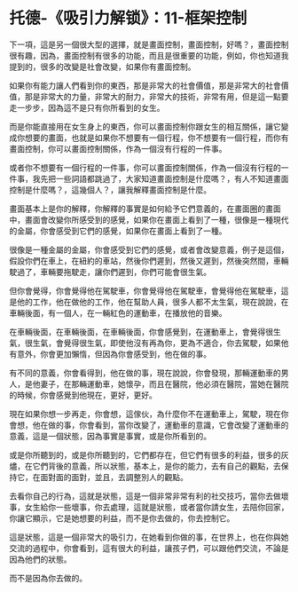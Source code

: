 # 托德-《吸引力解锁》：11-框架控制

下一項，這是另一個很大型的選擇，就是畫面控制，畫面控制，好嗎？，畫面控制很有趣，因為，畫面控制有很多的功能，而且是很重要的功能，例如，你也知道我提到的，很多的改變是社會改變，如果你有畫面控制。

如果你有能力讓人們看到你的東西，那是非常大的社會價值，那是非常大的社會價值，那是非常大的力量，非常大的耐力，非常大的技術，非常有用，但是這一點要走一步步，因為這不是只有你所看到的女生。

而是你能直接用在女生身上的東西，你可以畫面控制你跟女生的相互關係，讓它變成你想要的畫面，也就是如果你不想要有一個行程，你不想要有一個行程，而你有畫面控制，你可以畫面控制關係，作為一個沒有行程的一件事。

或者你不想要有一個行程的一件事，你可以畫面控制關係，作為一個沒有行程的一件事，我先把一些詞語都跳過了，大家知道畫面控制是什麼嗎？，有人不知道畫面控制是什麼嗎？，這幾個人？，讓我解釋畫面控制是什麼。

畫面基本上是你的解釋，你解釋的事實是如何給予它們意義的，在畫面圈的畫面中，畫面會改變你所感受到的感覺，如果你在畫面上看到了一種，很像是一種現代的金屬，你會感受到它們的感覺，如果你在畫面上看到了一種。

很像是一種金屬的金屬，你會感受到它們的感覺，或者會改變意義，例子是這個，假設你們在車上，在紐約的車站，然後你們遲到，然後又遲到，然後突然間，車輛駛過了，車輛要拖駛走，讓你們遲到，你們可能會很生氣。

但你會覺得，你會覺得他在駕駛車，你會覺得他在駕駛車，會覺得他在駕駛車，這是他的工作，他在做他的工作，他在幫助人員，很多人都不太生氣，現在說說，在車輛後面，有一個人，在一輛紅色的運動車，在播放他的音樂。

在車輛後面，在車輛後面，在車輛後面，你會感覺到，在運動車上，會覺得很生氣，很生氣，會覺得很生氣，即使他沒有再為你，更為不適合，你去駕駛，如果他有意外，你會更加懶惰，但因為你會感受到，他在做的事。

有不同的意義，你會看得到，他在做的事，現在說說，你會發現，那輛運動車的男人，是他妻子，在那輛運動車，她懷孕，而且在醫院，他必須在醫院，當她在醫院的時候，你會感覺到他現在，更好，更好。

現在如果你想一步再走，你會想，這傢伙，為什麼你不在運動車上，駕駛，現在你會想，他在做的事，你會看到，當你改變了，運動車的意識，它會改變了運動車的意義，這是一個狀態，因為事實是事實，或是你所看到的。

或是你所聽到的，或是你所聽到的，它們都存在，但它們有很多的利益，很多的灰燼，在它們背後的意義，所以狀態，基本上，是你的能力，去有自己的觀點，去保持它，在面對面的面對，並且，去調整別人的觀點。

去看你自己的行為，這就是狀態，這是一個非常非常有利的社交技巧，當你去做壞事，女生給你一些壞事，你去處理，這就是狀態，或者當你請女生，去陪你回家，你讓它顯示，它是她想要的利益，而不是你去做的，你去控制它。

這是狀態，這是一個非常大的吸引力，在她看到你做的事，在世界上，也在你與她交流的過程中，你會看到，這有很大的利益，讓孩子們，可以跟他們交流，不論是因為他們的狀態。

而不是因為你去做的。